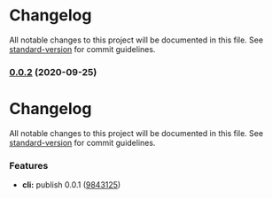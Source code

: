 # Changelog

All notable changes to this project will be documented in this file. See [standard-version](https://github.com/conventional-changelog/standard-version) for commit guidelines.

### [0.0.2](https://github.com/yzw7489757/atom-cli/compare/v0.0.1...v0.0.2) (2020-09-25)

# Changelog

All notable changes to this project will be documented in this file. See [standard-version](https://github.com/conventional-changelog/standard-version) for commit guidelines.

### Features

* **cli:** publish 0.0.1 ([9843125](https://github.com/yzw7489757/atom-cli/commit/98431250e7165bcd0375d38b4e20d5ff7264309b))
